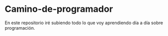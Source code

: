 # Camino-de-programador
En este repositorio iré subiendo todo lo que voy aprendiendo día a día sobre programación.
